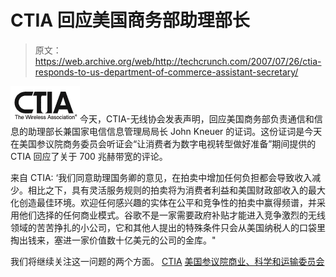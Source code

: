 # CTIA 回应美国商务部助理部长

> 原文：<https://web.archive.org/web/http://techcrunch.com/2007/07/26/ctia-responds-to-us-department-of-commerce-assistant-secretary/>

![ctia.jpg](img/84637219f11e0faad9b4e8c2c92078d8.png)今天，CTIA-无线协会发表声明，回应美国商务部负责通信和信息的助理部长兼国家电信信息管理局局长 John Kneuer 的证词。这份证词是今天在美国参议院商务委员会听证会“让消费者为数字电视转型做好准备”期间提供的 CTIA 回应了关于 700 兆赫带宽的评论。

来自 CTIA:
‘我们同意助理国务卿的意见，在拍卖中增加任何负担都会导致收入减少。相比之下，具有灵活服务规则的拍卖将为消费者利益和美国财政部收入的最大化创造最佳环境。欢迎任何感兴趣的实体在公平和竞争性的拍卖中赢得频谱，并采用他们选择的任何商业模式。谷歌不是一家需要政府补贴才能进入竞争激烈的无线领域的苦苦挣扎的小公司，它和其他人提出的特殊条件只会从美国纳税人的口袋里掏出钱来，塞进一家价值数十亿美元的公司的金库。"

我们将继续关注这一问题的两个方面。
 [CTIA](https://web.archive.org/web/20160422040859/http://ctia.org/)
[美国参议院商业、科学和运输委员会](https://web.archive.org/web/20160422040859/http://commerce.senate.gov/public/)